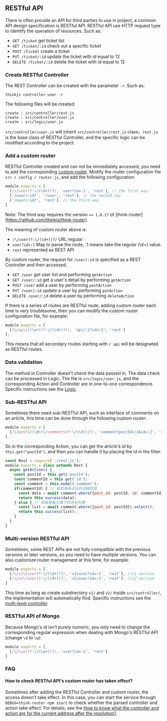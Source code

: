 ## RESTful API

There is often provide an API for third parties to use in project, a common API design specification is RESTful API. RESTful API use HTTP request type to identify the operation of resources. Such as:

* `GET /ticket`  get ticket list
* `GET /ticket/:id` check out a specific ticket
* `POST /ticket`  create a ticket
* `PUT /ticket/:id` update the ticket with id equal to 12
* `DELETE /ticket/:id` delete the ticket with id equal to 12

### Create RESTful Controller

The REST Controller can be created with the parameter `-r`. Such as:

```
thinkjs controller user -r
```
The following files will be created:
```
create : src/controller/rest.js
create : src/controller/user.js
create : src/logic/user.js
```

`src/controller/user.js` will inherit `src/controller/rest.js` class，`rest.js` is the base class of RESTful Controller, and the specific logic can be modified according to the project.

### Add a custom router

RESTful Controller created and can not be immediately accessed, you need to add the corresponding [custom router](/doc/3.0/router.html). Modify the router configuration file `src / config / router.js`, and add the following configuration:

```js
module.exports = [
  [/\/user(?:\/(\d+))?/, 'user?id=:1', 'rest'], // the first way
  ['/user/:id?', '/user', 'rest'], // the second way
  ['/user/:id?', 'rest'], // the third way
]
```
Note: The third way requires the version `>= 1.0.17` of [think-router] (https://github.com/thinkjs/think-router).

The meaning of custom router above is:

* `/\/user(?:\/(\d+))?/` URL regular
* `user?id=:1` Map to parse the route, :1 means take the regular (\d+) value.
* `rest` represented as REST API

By custom router, the request for `/user/:id` is specified as a REST Controller and then accessed.


* `GET /user` get user list and performing `getAction`
* `GET /user/:id` get a user's detail by performing `getAction`
* `POST /user` add a user by performing `postAction`
* `PUT /user/:id` update a user by performing `putAction`
* `DELETE /user/:id` delete a user by performing `deleteAction`

If there is a series of routes are RESTful route, adding custom router each time is very troublesome, then you can modify the custom router configuration file, for example:

```js
module.exports = [
  [/\/api\/(\w+)(?:\/(\d+))?/, 'api/:1?id=:2', 'rest']
];
```
This means that all secondary routes starting with `/ api` will be designated as RESTful routes.

### Data validation

The method in Controller doesn't check the data passed in. The data check can be processed in Logic. The file is `src/logic/user.js`, and the corresponding Action and Controller are in one-to-one correspondence. Specific instructions see the [Logic](/doc/3.0/logic.html).

### Sub-RESTful API

Sometimes there need sub-RESTful API, such as interface of comments on an article, this time can be done through the following custom router:

```js
module.exports = [
  [/\/post\/(\d+)\/comments(?:\/(\d+))?/, 'comment?postId=:1&id=:2', 'rest']
]
```

So in the corresponding Action, you can get the article's id by `this.get("postId")`, and then you can handle it by placing the id in the filter.

```js
const Rest = require('./rest.js');
module.exports = class extends Rest {
  async getAction() {
    const postId = this.get('postId');
    const commentId = this.get('id');
    const comment = this.model('comment');
    if(commentId) { // 获取单条评论的详细信息
      const data = await comment.where({post_id: postId, id: commentId}).find();
      return this.success(data);
    } else { // 获取单条文章下的评论列表
      const list = await comment.where({post_id: postId}).select();
      return this.success(list);
    }
  }
}
```

### Multi-version RESTful API

Sometimes, some REST APIs are not fully compatible with the previous versions or later versions, so you need to have multiple versions. You can also customize router management at this time, for example:

```js
module.exports = [
  [/\/v1\/user(?:\/(\d+))?/, 'v1/user?id=:1', 'rest'], //v1 version
  [/\/v2\/user(?:\/(\d+))?/, 'v2/user?id=:1', 'rest']  //v2 version
]
```

This time as long as create subdirectory `v1/` and `v2/` inside `src/controller/`, the implementation will automatically find. Specific instructions see the [multi-level controller](/doc/3.0/controller.html#toc-04e).

### RESTful API of Mongo

Because Mongo's id isn't purely numeric, you only need to change the corresponding regular expression when dealing with Mongo's RESTful API (change `\d` to `\w`):

```js
module.exports = [
  [/\/user(?:\/(\w+))?/, 'user?id=:1', 'rest']
]
```

### FAQ

#### How to check RESTful API's custom router has taken effect?

Sometimes after adding the RESTful Controller and custom router, the access doesn't take effect. In this case, you can start the service through `DEBUG=think-router npm start` to check whether the parsed controller and action take effect. For details, see the [How to know what the controller and action are for the current address after the resolution?](/doc/3.0/router.html#toc-54f).

